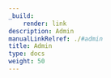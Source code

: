 ```yaml
---
_build:
    render: link
description: Admin
manualLinkRelref: ./#admin
title: Admin
type: docs
weight: 50
---
```

